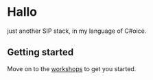 Hallo
=====

just another SIP stack, in my language of C#oice.

## Getting started

Move on to the [workshops](https://github.com/Gittermans/Hallo.wiki) to get you started.

